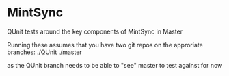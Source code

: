 MintSync
========

QUnit tests around the key components of MintSync in Master

Running these assumes that you have two git repos on the approriate branches: 
./QUnit
./master

as the QUnit branch needs to be able to "see" master to test against for now